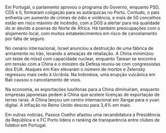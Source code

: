 Em Portugal, o parlamento aprovou o programa do Governo, enquanto PSD, CDS e IL formaram coligação para as autárquicas no Porto. Contudo, o país enfrenta um aumento de crimes de ódio e violência, e mais de 50 concelhos estão em risco máximo de incêndio, com a DGS a alertar para má qualidade do ar devido a poeiras do Norte de África. Há também preocupações com o alojamento local, com muitos estabelecimentos em risco de cancelamento por falta de seguro.

No cenário internacional, Israel anunciou a destruição de uma fábrica de armamento no Irão, levando a ameaças de retaliação. A China minimizou um teste de míssil com capacidade nuclear, enquanto Taiwan se encontra em tensão com a China e o ministro da Defesa reuniu-se com congressistas dos EUA. Ataques em Kiev elevaram o número de mortos e Zelensky regressou mais cedo à Ucrânia. Na Indonésia, uma erupção vulcânica em Bali causou o cancelamento de voos.

Na economia, as exportações lusófonas para a China diminuíram, enquanto empresas japonesas pedem à China que acelere licenças de exportação de terras raras. A China lançou um centro internacional em Xangai para o yuan digital. A inflação no Reino Unido desceu para 3,4% em maio.

Em outras notícias, Passos Coelho afastou uma recandidatura à Presidência da República e o FC Porto lidera o ranking de transparência entre clubes de futebol em Portugal.